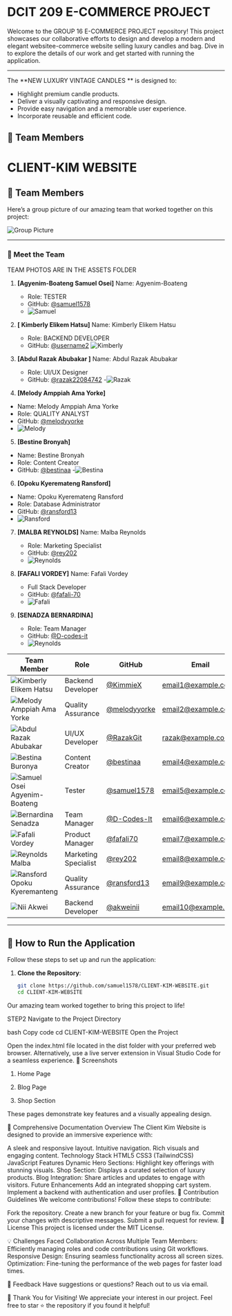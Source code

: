 # DCIT 209 E-COMMERCE PROJECT

Welcome to the GROUP 16 E-COMMERCE PROJECT repository! This project showcases our collaborative efforts to design and develop a modern and elegant websitee-commerce website selling luxury candles and bag. Dive in to explore the details of our work and get started with running the application.

---
The **NEW LUXURY VINTAGE CANDLES
** is designed to:
- Highlight premium candle products.
- Deliver a visually captivating and responsive design.
- Provide easy navigation and a memorable user experience.
- Incorporate reusable and efficient code.

## 📸 Team Members

# CLIENT-KIM WEBSITE

## 📸 Team Members

Here’s a group picture of our amazing team that worked together on this project:

![Group Picture](assets/group-photo.jpg)

---

### 👥 Meet the Team
TEAM PHOTOS ARE IN THE ASSETS FOLDER


1. **[Agyenim-Boateng Samuel Osei]**
Name: Agyenim-Boateng
   - Role: TESTER
   - GitHub: [@samuel1578](https://github.com/samuel1578)
   - ![Samuel](assets/SAMUEL.jpg)

2. **[ Kimberly Elikem Hatsu]**
    Name: Kimberly Elikem Hatsu 
   - Role: BACKEND DEVELOPER
   - GitHub: [@username2](https://github.com/KimmieX)
   ![Kimberly](assets/KIMBERLY.jpg)
   

3. **[Abdul Razak Abubakar ]**
    Name: Abdul Razak Abubakar 
   - Role: UI/UX Designer
   - GitHub: [@razak22084742](https://github.com/razak22084742)
   -![Razak](assets/RAZAK.jpg)

   

4. **[Melody Amppiah Ama Yorke]**
-   Name: Melody Amppiah Ama Yorke
   - Role: QUALITY ANALYST
   - GitHub: [@melodyyorke](https://github.com/melodyyorke)
   - ![Melody](assets/MELODY.jpg)


5. **[Bestine Bronyah]**
-   Name: Bestine Bronyah
   - Role: Content Creator
   - GitHub: [@bestinaa](https://github.com/bestinaa)
   -![Bestina](assets/BESTINA.jpg)


6. **[Opoku Kyeremateng Ransford]**
-    Name: Opoku Kyeremateng Ransford
   - Role: Database Administrator
   - GitHub: [@ransford13](https://github.com/ransford13)
   - ![Ransford](assets/RANSFORD.jpg)
   


7. **[MALBA REYNOLDS]**
    Name: Malba Reynolds
    - Role: Marketing Specialist
    - GitHub: [@rey202](https://github.com/rey202)
    - ![Reynolds](assets/REYNOLDS.jpg)


8. **[FAFALI VORDEY]**
    Name: Fafali Vordey
    - Full Stack Developer
    - GitHub: [@fafali-70](https://github.com/fafali70)
    - ![Fafali](assets/FAFALI.jpg)

9. **[SENADZA BERNARDINA]**
    - Role: Team Manager
    - GitHub: [@D-codes-it](https://github.com/d-codes-it)
    - ![Reynolds](assets/SENADZA.jpg)

| **Team Member**     | **Role**            | **GitHub**                               | **Email**                | **Profile Picture** |
|---------------------|---------------------|------------------------------------------|--------------------------|----------------------|
| ![Kimberly Elikem Hatsu](assets/ELIKEM.jpg) | Backend Developer   | [@KimmieX](https://github.com/KimmieX) | email1@example.com      | ![Member 1](assets/KIMBERLY.jpg.jpg) |
| ![Melody Amppiah Ama Yorke ](assets/MELODY.jpg) | Quality Assurance    | [@melodyyorke](https://github.com/melodyyorke) | email2@example.com      | ![Member 2](assets/MELODY.jpg.jpg) |
| ![Abdul Razak Abubakar](assets/RAZAK.jpg)      | UI/UX Developer  | [@RazakGit](https://github.com/razakGit)   | razak@example.com        | ![Razak](assets/RAZAK.jpg) |
| ![Bestina Buronya](assets/BESTINA.jpg.jpg) | Content Creator      | [@bestinaa](https://github.com/bestinaa) | email4@example.com      | ![Member 4](assets/BESTINA.jpg.jpg) |
| ![Samuel Osei Agyenim-Boateng](assets/SAMUEL.jpg) | Tester     | [@samuel1578](https://github.com/samuel1578) | email5@example.com      | ![Member 5](assets/SAMUEL.jpg.jpg) |
| ![Bernardina Senadza](assets/SENADZA.jpg.jpg) | Team Manager   | [@D-Codes-It](https://github.com/D-Codes-It) | email6@example.com      | ![Member 6](assets/SENADZA.jpg.jpg) |
| ![Fafali Vordey](assets/FAFALI.jpg.jpg) | Product Manager    | [@fafali70](https://github.com/fafali70) | email7@example.com      | ![Member 7](assets/FAFALI.jpgRE.jpg) |
| ![Reynolds Malba](assets/REYNOLDS.jpg.jpg) | Marketing Specialist | [@rey202](https://github.com/rey202) | email8@example.com      | ![Member 8](assets/REYNOLDS.jpg.jpg) |
| ![Ransford Opoku Kyeremanteng](assets/RANSFORD.jpg.jpg) | Quality Assurance    | [@ransford13](https://github.com/ransford13) | email9@example.com      | ![Member 9](assets/RANSFORD.jpg.jpg) |
| ![Nii Akwei](assets/NII.jpg) | Backend Developer    | [@akweinii](https://github.com/akweinii) | email10@example.com      | ![Member 10](assets/NII.jpg.jpg) |
---

## 🚀 How to Run the Application

Follow these steps to set up and run the application:

1. **Clone the Repository**:
   ```bash
   git clone https://github.com/samuel1578/CLIENT-KIM-WEBSITE.git
   cd CLIENT-KIM-WEBSITE


Our amazing team worked together to bring this project to life!
 
 STEP2
 Navigate to the Project Directory

bash
Copy code
cd CLIENT-KIM-WEBSITE
Open the Project

Open the index.html file located in the dist folder with your preferred web browser.
Alternatively, use a live server extension in Visual Studio Code for a seamless experience.
📸 Screenshots
1. Home Page

2. Blog Page

3. Shop Section

These pages demonstrate key features and a visually appealing design.

📜 Comprehensive Documentation
Overview
The Client Kim Website is designed to provide an immersive experience with:

A sleek and responsive layout.
Intuitive navigation.
Rich visuals and engaging content.
Technology Stack
HTML5
CSS3 (TailwindCSS)
JavaScript
Features
Dynamic Hero Sections: Highlight key offerings with stunning visuals.
Shop Section: Displays a curated selection of luxury products.
Blog Integration: Share articles and updates to engage with visitors.
Future Enhancements
Add an integrated shopping cart system.
Implement a backend with authentication and user profiles.
🤝 Contribution Guidelines
We welcome contributions! Follow these steps to contribute:

Fork the repository.
Create a new branch for your feature or bug fix.
Commit your changes with descriptive messages.
Submit a pull request for review.
📄 License
This project is licensed under the MIT License.

💡 Challenges Faced
Collaboration Across Multiple Team Members: Efficiently managing roles and code contributions using Git workflows.
Responsive Design: Ensuring seamless functionality across all screen sizes.
Optimization: Fine-tuning the performance of the web pages for faster load times.

💬 Feedback
Have suggestions or questions? Reach out to us via email.

🎉 Thank You for Visiting!
We appreciate your interest in our project. Feel free to star ⭐ the repository if you found it helpful!